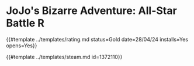 # JoJo's Bizarre Adventure: All-Star Battle R
<!-- script:Aliases [
    "JoJo's Bizarre Adventure: All Star Battle R",
    "JoJo's Bizarre Adventure: All-Star Battle",
    "JoJo's Bizarre Adventure: All Star Battle",
    "JoJo's Bizarre Adventure All-Star Battle",
    "JoJo's Bizarre Adventure All Star Battle",
    "JoJo's Bizarre Adventure"
] -->

{{#template ../templates/rating.md status=Gold date=28/04/24 installs=Yes opens=Yes}}

{{#template ../templates/steam.md id=1372110}}